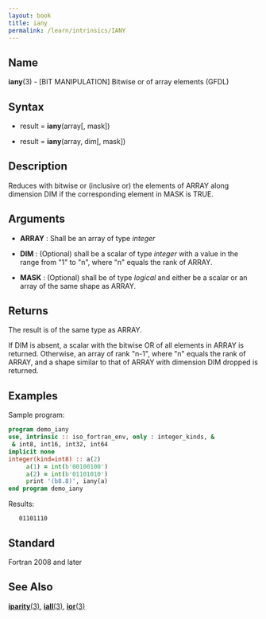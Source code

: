 ```yaml
---
layout: book
title: iany
permalink: /learn/intrinsics/IANY
---
```

## __Name__

__iany__(3) - \[BIT MANIPULATION\] Bitwise or of array elements
(GFDL)

## __Syntax__

  - result = __iany__(array\[, mask\])

  - result = __iany__(array, dim\[, mask\])

## __Description__

Reduces with bitwise or (inclusive or) the elements of ARRAY along
dimension DIM if the corresponding element in MASK is TRUE.

## __Arguments__

  - __ARRAY__
    : Shall be an array of type _integer_

  - __DIM__
    : (Optional) shall be a scalar of type _integer_ with a value in the
    range from "1" to "n", where "n" equals the rank of ARRAY.

  - __MASK__
    : (Optional) shall be of type _logical_ and either be a scalar or an
    array of the same shape as ARRAY.

## __Returns__

The result is of the same type as ARRAY.

If DIM is absent, a scalar with the bitwise OR of all elements in ARRAY
is returned. Otherwise, an array of rank "n-1", where "n" equals the
rank of ARRAY, and a shape similar to that of ARRAY with dimension DIM
dropped is returned.

## __Examples__

Sample program:

```fortran
program demo_iany
use, intrinsic :: iso_fortran_env, only : integer_kinds, &
 & int8, int16, int32, int64
implicit none
integer(kind=int8) :: a(2)
     a(1) = int(b'00100100')
     a(2) = int(b'01101010')
     print '(b8.8)', iany(a)
end program demo_iany
```
Results:

```
   01101110
```

## __Standard__

Fortran 2008 and later

## __See Also__

[__iparity__(3)](IPARITY),
[__iall__(3)](IALL),
[__ior__(3)](IOR)
